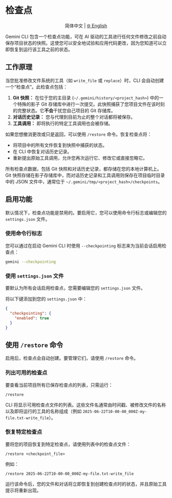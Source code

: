 # 检查点

<p align="center">
  简体中文 | <a href="../../../docs/checkpointing.md">🌐 English</a>
</p>

Gemini CLI 包含一个检查点功能，可在 AI 驱动的工具进行任何文件修改之前自动保存项目状态的快照。这使您可以安全地试验和应用代码更改，因为您知道可以立即恢复到运行该工具之前的状态。

## 工作原理

当您批准修改文件系统的工具（如 `write_file` 或 `replace`）时，CLI 会自动创建一个“检查点”。此检查点包括：

1.  **Git 快照：** 在位于您的主目录 (`~/.gemini/history/<project_hash>`) 中的一个特殊的影子 Git 存储库中进行一次提交。此快照捕获了您项目文件在该时刻的完整状态。它**不会**干扰您自己项目的 Git 存储库。
2.  **对话历史记录：** 您与代理到目前为止的整个对话都将被保存。
3.  **工具调用：** 即将执行的特定工具调用也会被存储。

如果您想撤消更改或只是返回，可以使用 `/restore` 命令。恢复检查点将：

- 将项目中的所有文件恢复到快照中捕获的状态。
- 在 CLI 中恢复对话历史记录。
- 重新提出原始工具调用，允许您再次运行它、修改它或直接忽略它。

所有检查点数据，包括 Git 快照和对话历史记录，都存储在您的本地计算机上。Git 快照存储在影子存储库中，而对话历史记录和工具调用则保存在项目临时目录中的 JSON 文件中，通常位于 `~/.gemini/tmp/<project_hash>/checkpoints`。

## 启用功能

默认情况下，检查点功能是禁用的。要启用它，您可以使用命令行标志或编辑您的 `settings.json` 文件。

### 使用命令行标志

您可以通过在启动 Gemini CLI 时使用 `--checkpointing` 标志来为当前会话启用检查点：

```bash
gemini --checkpointing
```

### 使用 `settings.json` 文件

要默认为所有会话启用检查点，您需要编辑您的 `settings.json` 文件。

将以下键添加到您的 `settings.json` 中：

```json
{
  "checkpointing": {
    "enabled": true
  }
}
```

## 使用 `/restore` 命令

启用后，检查点会自动创建。要管理它们，请使用 `/restore` 命令。

### 列出可用的检查点

要查看当前项目所有已保存检查点的列表，只需运行：

```
/restore
```

CLI 将显示可用检查点文件的列表。这些文件名通常由时间戳、被修改文件的名称以及即将运行的工具的名称组成（例如 `2025-06-22T10-00-00_000Z-my-file.txt-write_file`）。

### 恢复特定检查点

要将您的项目恢复到特定检查点，请使用列表中的检查点文件：

```
/restore <checkpoint_file>
```

例如：

```
/restore 2025-06-22T10-00-00_000Z-my-file.txt-write_file
```

运行该命令后，您的文件和对话将立即恢复到创建检查点时的状态，并且原始工具提示将重新出现。